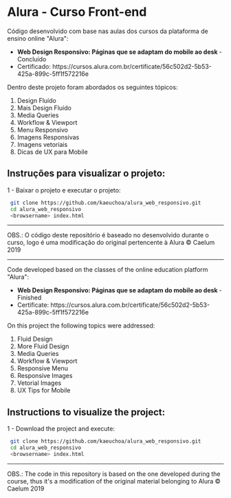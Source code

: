 # Alura - Curso Front-end 
Código desenvolvido com base nas aulas dos cursos da plataforma de ensino online "Alura": 
<ul>
  <li> <strong> Web Design Responsivo: Páginas que se adaptam do mobile ao desk </strong> - Concluído </li>
  <li> Certificado: https://cursos.alura.com.br/certificate/56c502d2-5b53-425a-899c-5ff1f572216e </li>
</ul>

Dentro deste projeto foram abordados os seguintes tópicos:
<ol>
  <li>Design Fluído</li>
  <li>Mais Design Fluído</li>
  <li>Media Queries</li>
  <li>Workflow & Viewport</li>
  <li>Menu Responsivo</li>
  <li>Imagens Responsivas</li>
  <li>Imagens vetoriais</li>
  <li>Dicas de UX para Mobile</li>
</ol>

## Instruções para visualizar o projeto:
1 - Baixar o projeto e executar o projeto:
   ```bash
    git clone https://github.com/kaeuchoa/alura_web_responsivo.git
    cd alura_web_responsivo
    <browsername> index.html
   ```
<hr>
OBS.: O código deste repositório é baseado no desenvolvido durante o curso, logo é uma modificação do original pertencente à Alura © Caelum 2019

<hr>
Code developed based on the classes of the online education platform "Alura":
<ul>
  <li> <strong> Web Design Responsivo: Páginas que se adaptam do mobile ao desk </strong> - Finished </li>
  <li> Certificate: https://cursos.alura.com.br/certificate/56c502d2-5b53-425a-899c-5ff1f572216e </li>
</ul>

On this project the following topics were addressed:
<ol>
  <li>Fluid Design</li>
  <li>More Fluid Design</li>
  <li>Media Queries</li>
  <li>Workflow & Viewport</li>
  <li>Responsive Menu</li>
  <li>Responsive Images</li>
  <li>Vetorial Images</li>
  <li>UX Tips for Mobile</li>
</ol>

## Instructions to visualize the project:
1 - Download the project and execute:
   ```bash
    git clone https://github.com/kaeuchoa/alura_web_responsivo.git
    cd alura_web_responsivo
    <browsername> index.html
   ```
<hr>
OBS.: The code in this repository is based on the one developed during the course, thus it's a modification of the original material belonging to Alura © Caelum 2019
